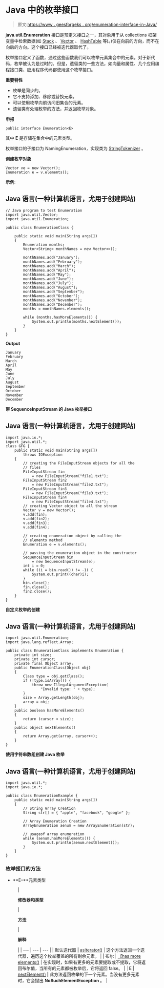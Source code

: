 # Java 中的枚举接口

> 原文:[https://www . geesforgeks . org/enumeration-interface-in-Java/](https://www.geeksforgeeks.org/enumeration-interface-in-java/)

**java.util.Enumeration** 接口是预定义接口之一，其对象用于从 collections 框架变量中检索数据(如 [Stack](https://www.geeksforgeeks.org/stack-class-in-java/) 、 [Vector](https://www.geeksforgeeks.org/java-util-vector-class-java/) 、 [HashTable](https://www.geeksforgeeks.org/hashtable-in-java/) 等)。)仅在向前的方向，而不在向后的方向。这个接口已经被迭代器取代了。

枚举接口定义了函数，通过这些函数我们可以枚举元素集合中的元素。对于新代码，枚举被认为是过时的。但是，遗留类的一些方法，如向量和属性、几个应用编程接口类、应用程序代码都使用这个枚举接口。

**重要特性**

*   枚举是同步的。
*   它不支持添加、移除或替换元素。
*   可以使用枚举向前访问旧集合的元素。
*   遗留类有处理枚举的方法，并返回枚举对象。

**申报**

```
public interface Enumeration<E>
```

其中 **E** 是存储在集合中的元素类型。

枚举接口的子接口为 NamingEnumeration，实现类为 [StringTokenizer](https://www.google.com/url?client=internal-element-cse&cx=009682134359037907028:tj6eafkv_be&q=https://www.geeksforgeeks.org/stringtokenizer-class-java-example-set-1-constructors/&sa=U&ved=2ahUKEwipt9Ww2OrsAhXsH7cAHaYQAcIQFjAAegQIBhAC&usg=AOvVaw1YcZciZ9mHQEzgF6N_jBZ3) 。

**创建枚举对象**

```
Vector ve = new Vector();
Enumeration e = v.elements();
```

**示例:**

## Java 语言(一种计算机语言，尤用于创建网站)

```
// Java program to test Enumeration
import java.util.Vector;
import java.util.Enumeration;

public class EnumerationClass {

    public static void main(String args[])
    {
        Enumeration months;
        Vector<String> monthNames = new Vector<>();

        monthNames.add("January");
        monthNames.add("February");
        monthNames.add("March");
        monthNames.add("April");
        monthNames.add("May");
        monthNames.add("June");
        monthNames.add("July");
        monthNames.add("August");
        monthNames.add("September");
        monthNames.add("October");
        monthNames.add("November");
        monthNames.add("December");
        months = monthNames.elements();

        while (months.hasMoreElements()) {
            System.out.println(months.nextElement());
        }
    }
}
```

**Output**

```
January
February
March
April
May
June
July
August
September
October
November
December
```

**带 SequenceInputStream 的 Java 枚举接口**

## Java 语言(一种计算机语言，尤用于创建网站)

```
import java.io.*;
import java.util.*;
class GFG {
    public static void main(String args[])
        throws IOException
    {
        // creating the FileInputStream objects for all the
        // files
        FileInputStream fin
            = new FileInputStream("file1.txt");
        FileInputStream fin2
            = new FileInputStream("file2.txt");
        FileInputStream fin3
            = new FileInputStream("file3.txt");
        FileInputStream fin4
            = new FileInputStream("file4.txt");
        // creating Vector object to all the stream
        Vector v = new Vector();
        v.add(fin);
        v.add(fin2);
        v.add(fin3);
        v.add(fin4);

        // creating enumeration object by calling the
        // elements method
        Enumeration e = v.elements();

        // passing the enumeration object in the constructor
        SequenceInputStream bin
            = new SequenceInputStream(e);
        int i = 0;
        while ((i = bin.read()) != -1) {
            System.out.print((char)i);
        }
        bin.close();
        fin.close();
        fin2.close();
    }
}
```

**自定义枚举的创建**

## Java 语言(一种计算机语言，尤用于创建网站)

```
import java.util.Enumeration;
import java.lang.reflect.Array;

public class EnumerationClass implements Enumeration {
    private int size;
    private int cursor;
    private final Object array;
    public EnumerationClass(Object obj)
    {
        Class type = obj.getClass();
        if (!type.isArray()) {
            throw new IllegalArgumentException(
                "Invalid type: " + type);
        }
        size = Array.getLength(obj);
        array = obj;
    }
    public boolean hasMoreElements()
    {
        return (cursor < size);
    }
    public object nextElements()
    {
        return Array.get(array, cursor++);
    }
}
```

**使用字符串数组创建 Java 枚举**

## Java 语言(一种计算机语言，尤用于创建网站)

```
import java.util.*;
import java.io.*;

public class EnumerationExample {
    public static void main(String args[])
    {
        // String Array Creation
        String str[] = { "apple", "facebook", "google" };

        // Array Enumeration Creation
        ArrayEnumeration aenum = new ArrayEnumeration(str);

        // usageof array enumeration
        while (aenum.hasMoreElements()) {
            System.out.println(aenum.nextElement());
        }
    }
}
```

### 枚举接口的方法

*   **E–**元素类型

<figure class="table">

| 

**修改器和类型**

 | 

**方法**

 | 

**解释**

 |
| --- | --- | --- |
| 默认迭代器 | [asIterator()](https://www.google.com/url?client=internal-element-cse&cx=009682134359037907028:tj6eafkv_be&q=https://www.geeksforgeeks.org/enumeration-asiterator-method-in-java-with-examples/&sa=U&ved=2ahUKEwik2dWY0ejsAhWE7XMBHf81C10QFjAAegQIBBAB&usg=AOvVaw1RgNhRPGYXuVjfRAyg0cG_) | 这个方法返回一个迭代器，遍历这个枚举覆盖的所有剩余元素。 |
| 布尔 | [【has more elements()](https://www.google.com/url?client=internal-element-cse&cx=009682134359037907028:tj6eafkv_be&q=https://www.geeksforgeeks.org/enumeration-hasmoreelements-method-in-java-with-examples/&sa=U&ved=2ahUKEwjky-Gq0ejsAhVR8HMBHc4tBT0QFjAAegQIARAC&usg=AOvVaw06LO5Jqmaw0cibLQ-urvfo) | 在实现时，如果有更多的元素要提取或不提取，它将返回布尔值，当所有的元素都被枚举后，它将返回 false。 |
| E | [nextElement()](https://www.google.com/url?client=internal-element-cse&cx=009682134359037907028:tj6eafkv_be&q=https://www.geeksforgeeks.org/enumeration-nextelement-method-in-java-with-examples/&sa=U&ved=2ahUKEwjZ8M2w0ejsAhVU6XMBHZMqA7QQFjAAegQIBRAC&usg=AOvVaw2ohTAZLxQhYhgiPKkfFFeg) | 此方法返回枚举的下一个元素。当没有更多元素时，它会抛出 **NoSuchElementException** 。 |

</figure>